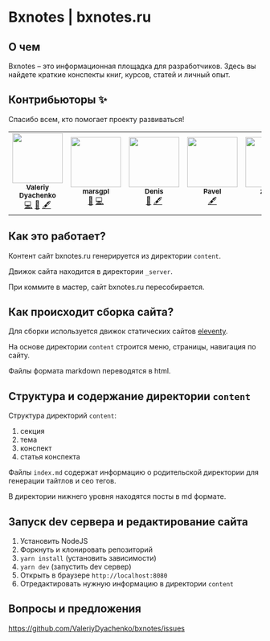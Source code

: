 # Bxnotes | bxnotes.ru

## О чем

Bxnotes &ndash; это информационная площадка для разработчиков. Здесь вы найдете краткие конспекты книг, курсов, статей и личный опыт.

## Контрибьюторы ✨

 Спасибо всем, кто помогает проекту развиваться!

<!-- ALL-CONTRIBUTORS-LIST:START - Do not remove or modify this section -->
<!-- prettier-ignore-start -->
<!-- markdownlint-disable -->
<table>
  <tr>
    <td align="center"><a href="https://github.com/ValeriyDyachenko"><img src="https://avatars0.githubusercontent.com/u/26274813?v=4" width="100px;" alt=""/><br /><sub><b>Valeriy Dyachenko</b></sub></a><br /><a href="https://github.com/ValeriyDyachenko/bxnotes/commits?author=ValeriyDyachenko" title="Code">💻</a> <a href="#design-ValeriyDyachenko" title="Design">🎨</a> <a href="#content-ValeriyDyachenko" title="Content">🖋</a></td>
    <td align="center"><a href="http://lemix.net"><img src="https://avatars1.githubusercontent.com/u/1058743?v=4" width="100px;" alt=""/><br /><sub><b>marsgpl</b></sub></a><br /><a href="#maintenance-marsgpl" title="Maintenance">🚧</a> <a href="https://github.com/ValeriyDyachenko/bxnotes/commits?author=marsgpl" title="Code">💻</a></td>
    <td align="center"><a href="https://ingodwetrust.ru"><img src="https://avatars1.githubusercontent.com/u/43764701?v=4" width="100px;" alt=""/><br /><sub><b>Denis</b></sub></a><br /><a href="#ideas-zlocate" title="Ideas, Planning, & Feedback">🤔</a> <a href="#content-zlocate" title="Content">🖋</a></td>
    <td align="center"><a href="https://paulcodeman.github.io"><img src="https://avatars2.githubusercontent.com/u/27310867?v=4" width="100px;" alt=""/><br /><sub><b>Pavel</b></sub></a><br /><a href="#content-paulcodeman" title="Content">🖋</a></td>
    <td align="center"><a href="https://github.com/zikfrid"><img src="https://avatars3.githubusercontent.com/u/14260015?v=4" width="100px;" alt=""/><br /><sub><b>zikfrid</b></sub></a><br /><a href="#content-zikfrid" title="Content">🖋</a></td>
  </tr>
</table>

<!-- markdownlint-enable -->
<!-- prettier-ignore-end -->
<!-- ALL-CONTRIBUTORS-LIST:END -->

## Как это работает?

Контент сайт bxnotes.ru генерируется из директории ```content```.

Движок сайта находится в директории ```_server```.

При коммите в мастер, сайт bxnotes.ru пересобирается.

## Как происходит сборка сайта?

Для сборки используется движок статических сайтов <a href="https://www.11ty.io/" target="_blank">eleventy</a>. 

На основе директории ```content``` строится меню, страницы, навигация по сайту. 

Файлы формата markdown переводятся в html.

## Структура и содержание директории ```content```

Структура директорий ```content```:
1) секция
2) тема
3) конспект
4) статья конспекта

Файлы ```index.md``` содержат информацию о родительской директории для генерации тайтлов и сео тегов.

В директории нижнего уровня находятся посты в md формате.

## Запуск dev сервера и редактирование сайта

1. Установить NodeJS
2. Форкнуть и клонировать репозиторий
3. ```yarn install``` (установить зависимости)
4. ```yarn dev``` (запустить dev сервер)
5. Открыть в браузере ```http://localhost:8080```
6. Отредактировать нужную информацию в директории ```content```

## Вопросы и предложения

https://github.com/ValeriyDyachenko/bxnotes/issues
